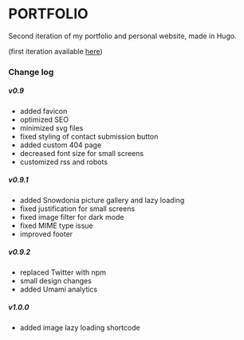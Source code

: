 # PORTFOLIO

Second iteration of my portfolio and personal website, made in Hugo.

(first iteration available [here](https://old.i-co.xyz))


### Change log

##### v0.9
- added favicon
- optimized SEO
- minimized svg files
- fixed styling of contact submission button
- added custom 404 page
- decreased font size for small screens
- customized rss and robots

##### v0.9.1
- added Snowdonia picture gallery and lazy loading
- fixed justification for small screens
- fixed image filter for dark mode
- fixed MIME type issue 
- improved footer

##### v0.9.2
- replaced Twitter with npm
- small design changes
- added Umami analytics

##### v1.0.0
- added image lazy loading shortcode
